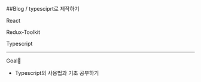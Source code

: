 ##Blog / typesciprt로 제작하기

React

Redux-Toolkit

Typescript

------------------------------------

Goal🎯

- Typescript의 사용법과 기초 공부하기


